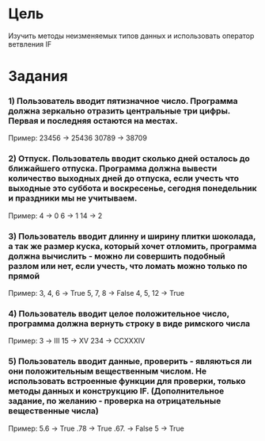 # Цель
Изучить методы неизменяемых типов данных и использовать оператор ветвления IF
# Задания
### 1) Пользователь вводит пятизначное число. Программа должна зеркально отразить центральные три цифры. Первая и последняя остаются на местах.
Пример:
23456 -> 25436
30789 -> 38709
### 2) Отпуск. Пользователь вводит сколько дней осталось до ближайшего отпуска. Программа должна вывести количество выходных дней до отпуска, если учесть что выходные это суббота и воскресенье, сегодня понедельник и праздники мы не учитываем.
Пример:
4 -> 0
6 -> 1
14 -> 2
### 3) Пользователь вводит длинну и ширину плитки шоколада, а так же размер куска, который хочет отломить, программа должна вычислить - можно ли совершить подобный разлом или нет, если учесть, что ломать можно только по прямой
Пример:
3, 4, 6 -> True
5, 7, 8 -> False
4, 5, 12 -> True
### 4) Пользователь вводит целое положительное число, программа должна вернуть строку в виде римского числа
Пример:
3 -> III
15 -> XV
234 -> CCXXXIV
### 5) Пользователь вводит данные, проверить - являються ли они положительным вещественным числом. Не использовать встроенные функции для проверки, только методы данных и конструкцию IF. (Дополнительное задание, по желанию - проверка на отрицательные вещественные числа)
Пример:
5.6 -> True
.78 -> True
.67. -> False
5 -> True
